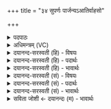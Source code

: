 +++
title = "३४ सुपर्णः पार्जन्यऽआतिर्वाहसो"

+++
<details><summary>पदपाठः</summary>

सु॒प॒र्ण इति॑ सुऽप॒र्णः। पा॒र्ज॒न्यः। आ॒तिः। वा॒ह॒सः। दर्वि॑देति॒ दर्वि॑ऽदा। ते। वा॒यवे॑। बृह॒स्पत॑ये। वा॒चः। पत॑ये। पै॒ङ्ग॒रा॒ज इति॑ पैङ्गऽरा॒जः। अ॒ल॒जः। आ॒न्त॒रि॒क्षः। प्ल॒वः। म॒द्गुः। मत्स्यः॑। ते। न॒दी॒प॒तय॒ऽइति॑ नदीऽप॒तये॑। द्या॒वा॒पृ॒थि॒वीयः॑। कू॒र्मः। ३४।
</details>

<details><summary>अधिमन्त्रम् (VC)</summary>

- अग्न्यादयो देवताः
- प्रजापतिर्ऋषिः
- स्वराट्शक्वरी
- धैवतः
</details>

<details><summary>दयानन्द-सरस्वती (हि) - विषयः</summary>

फिर उसी विषय को अगले मन्त्र में कहा है ॥
</details>

<details><summary>दयानन्द-सरस्वती (हि) - पदार्थः</summary>

पदार्थान्वयभाषाः -  हे मनुष्यो ! तुम को जो (सुपर्णः) सुन्दर गिरने वा जानेवाला पक्षी वह (पार्जन्यः) मेघ के समान गुणवाला जो (आतिः) आति नामवाला पक्षी (वाहसः) अजगर साँप (दर्विदा) और काठ को छिन्न-भिन्न करनेवाला पक्षी है, (ते) वे सब (वायवे) पवन के लिये (पैङ्गराजः) पैङ्गराज नाम का पक्षी (बृहस्पतये) बड़े-बड़े पदार्थों और (वाचः, पतये) वाणी की पालना करने हारे के लिये (अलजः) अलज पक्षी (आन्तरिक्षः) अन्तरिक्ष देवतावाला जो (प्लवः) जल में तरनेवाला बतक पक्षी (मद्गुः) जल का कौआ और (मत्स्यः) मछली हैं, (ते) वे सब (नदीपतये) समुद्र के लिये और जो (कूर्मः) कछुआ है, वह (द्यावापृथिवीयः) प्रकाश भूमि देवतावाला जानना चाहिये ॥३४ ॥
</details>

<details><summary>दयानन्द-सरस्वती (हि) - भावार्थः</summary>

भावार्थभाषाः -  जो मेघ आदि के समान गुणवाले विशेष विशेष पशु पक्षी हैं, वे काम के उपयोग के लिये युक्त करने चाहियें ॥३४ ॥
</details>

<details><summary>दयानन्द-सरस्वती (सं) - विषयः</summary>

पुनस्तमेव विषयमाह ॥
</details>

<details><summary>दयानन्द-सरस्वती (सं) - पदार्थः</summary>

पदार्थान्वयभाषाः -  हे मनुष्याः ! युष्माभिर्यः सुपर्णः स पार्जन्यो य आतिर्वाहसो दर्विदा च ते वायवे पैङ्गराजो बृहस्पतये वाचस्पतयेऽलज आन्तरिक्षो ये प्लवो मद्गुर्मत्स्यश्च ते नदीपतये यः कूर्मः स द्यावापृथिवीयश्च विज्ञेयाः ॥३४ ॥
</details>

<details><summary>दयानन्द-सरस्वती (सं) - भावार्थः</summary>

भावार्थभाषाः -  ये मेघादितुल्यगुणाः पशुपक्षिविशेषाः सन्ति, ते कार्योपयोगाय नियोजनीयाः ॥३४ ॥
</details>

<details><summary>सविता जोशी ← दयानन्दः (म) - भावार्थः</summary>

भावार्थभाषाः -  जे मेघासारख्या गुणांचे विशेष पशूपक्षी असतात त्यांचा कामासाठी उपयोग करून घेतला पाहिजे.
</details>